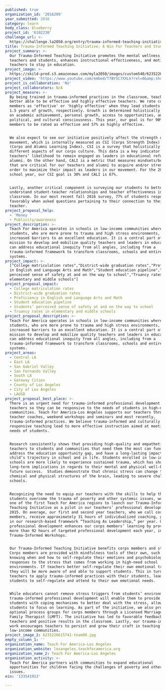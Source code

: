 ```yaml
---
published: true
organization_id: '2016209'
year_submitted: 2016
category: learn
body_class: blueberry
project_id: '6102230'
challenge_url: >-
  https://challenge.la2050.org/entry/trauma-informed-teaching-initiative-a-win-for-teachers-and-students
title: Trauma-Informed Teaching Initiative; A Win For Teachers and Students
project_summary: >-
  Our Trauma-Informed Teaching Initiative promotes the mental wellness of our
  teachers and students, enhances instructional effectiveness, and motivates
  teachers to stay in education.
project_image: >-
  https://skild-prod.s3.amazonaws.com/myla2050/images/custom540/6235226615741-team90.jpg
project_video: 'https://www.youtube.com/embed/T7BYSC7XXLk?rel=0&amp;showinfo=0'
project_is_collaboration: 'No'
project_collaborators: N/A
project_measure: >-
  By being trained in trauma-informed practices in the classroom, teachers are
  better able to be effective and highly effective teachers. We rate corps
  members as 'effective' or 'highly effective' when they lead students to 1 and
  1.5 years of growth, respectively. Growth is determined holistically and based
  on academic achievement, personal growth, access to opportunities, and social,
  political, and cultural consciousness. This year, our goal is for 90% of corps
  members to be rated as effective and 57% as highly effective.


  We also expect to see our initiative positively affect the strength of our
  movement, which is internally measured as CSI (Corps Strength Index) and CALI
  (Corps and Alumni Learning Index). CSI is a survey that holistically measures
  different aspects of our corps culture. This data is a key indicator of our
  teachers’ likelihood to remain engaged as leaders in educational reform as
  alumni. On the other hand, CALI is a metric that measures mindsets/beliefs
  that are critical for our teachers and alumni to acquire and/or strengthen in
  order to maximize their impact as leaders in our movement. For the 2016-17
  school year, our CSI goal is 30% and CALI is 67%.


  Lastly, another critical component is surveying our students to better
  understand student-teacher relationships and teacher effectiveness in the
  classroom. In our most recent fall 2016 survey, 77% of students responded
  favorably when asked questions pertaining to their connection to their
  teacher.
project_proposal_help:
  - 'Money '
  - Publicity/awareness
project_description: >-
  Teach For America operates in schools in low-income communities where
  students, who are more prone to trauma and high stress environments, have
  increased barriers to an excellent education. It is a central part of our
  mission to develop and mobilize quality teachers and leaders in education that
  can address educational inequity from all angles, including from a
  trauma-informed framework to transform classrooms, schools and entire school
  systems.
project_impact: >-
  ["College matriculation rates","District-wide graduation rates","Proficiency
  in English and Language Arts and Math","Student education pipeline","Students’
  perceived sense of safety at and on the way to school","Truancy rates in
  elementary and middle schools"]
project_proposal_impact:
  - College matriculation rates
  - District-wide graduation rates
  - Proficiency in English and Language Arts and Math
  - Student education pipeline
  - Students’ perceived sense of safety at and on the way to school
  - Truancy rates in elementary and middle schools
project_proposal_description: >-
  Teach For America operates in schools in low-income communities where
  students, who are more prone to trauma and high stress environments, have
  increased barriers to an excellent education. It is a central part of our
  mission to develop and mobilize quality teachers and leaders in education that
  can address educational inequity from all angles, including from a
  trauma-informed framework to transform classrooms, schools and entire school
  systems.
project_areas:
  - Central LA
  - East LA
  - San Gabriel Valley
  - San Fernando Valley
  - South LA
  - Gateway Cities
  - County of Los Angeles
  - City of Los Angeles
  - LAUSD
project_proposal_best_place: >-
  There is an urgent need for trauma-informed professional development for
  teachers so they can be responsive to the needs of students in high-need
  communities. Teach For America-Los Angeles supports our teachers through
  teacher coaches, weekend workshops and seminars and most recently,
  trauma-informed practices. We believe trauma-informed and culturally
  responsive teaching lead to more effective instruction aimed at meeting the
  needs of students.


  Research consistently shows that providing high-quality and empathetic
  teachers to students and communities that need them the most can fundamentally
  address the education opportunity gap, and have a long-lasting impact on a
  child’s trajectory in school and in life. Students enrolled in low‐income
  schools are more likely to experience sustained trauma, which has short and
  long‐term implications in regards to their mental and physical well‐being and
  future success.  Studies demonstrate that chronic stress can change the
  chemical and physical structures of the brain, leading to severe challenges in
  schools.


  Recognizing the need to equip our teachers with the skills to help their
  students overcome the trauma of poverty and other systemic issues, we became
  one of the first Teach For America regions to launch our Trauma-Informed
  Teaching Initiative as a pilot in our teachers’ professional development in
  2015. On average, our first and second year teachers, who we call corps
  members, receive approximately 31 hours of individualized coaching, grounded
  in our research-based framework “Teaching As Leadership,” per year. Our
  professional development enhances our corps members’ learning by providing
  more than 92 hours of targeted professional development each year, including
  Trauma-Informed Workshops.


  Our Trauma-Informed Teaching Initiative benefits corps members and students.
  Corps members are provided with mindfulness tools of their own, such as
  knowing when and how to self-regulate their emotions and psychobiological
  responses to the stress that comes from working in high-need school
  environments. If teachers better self‐regulate their own emotional triggers,
  they will be more aware of and able to support students. This in turn allows
  teachers to apply trauma‐informed practices with their students, leading
  students to self‐regulate and attend to their own emotional needs.


  While educators cannot remove stress triggers from students’ environment, our
  trauma‐informed professional development will enable them to provide their
  students with coping mechanisms to better deal with the stress, allowing
  students to focus on learning. As part of the initiative, we also provide
  optional process groups for corps members through a Licensed Marriage and
  Family Therapist (LMFT). The initiative has led to favorable feedback from
  teachers and positive results in the classroom. Lastly, our trauma-informed
  work encourages teachers to persist and grow their craft in teaching in
  low-income communities.
project_image_2: 6235226615741-team90.jpg
empty_column_1: ''
organization_name: Teach For America-Los Angeles
organization_website: losangeles.teachforamerica.org
organization_name_2: Teach For America-Los Angeles
organization_activity: >-
  Teach For America partners with communities to expand educational
  opportunities for children facing the challenges of poverty and other systemic
  issues.
ein: '133541913'

---
```

